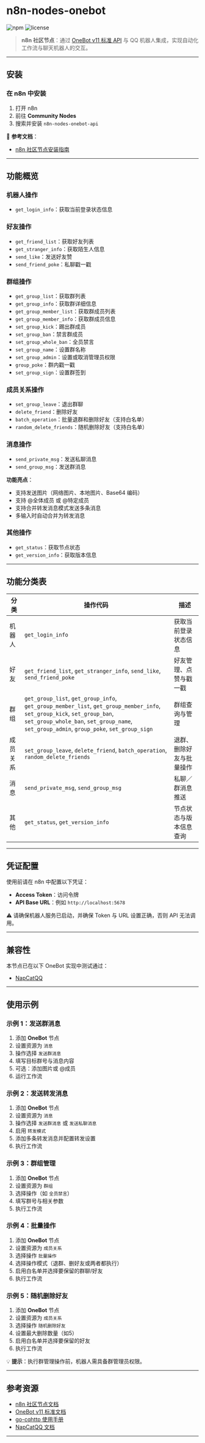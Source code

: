 # n8n-nodes-onebot

![npm](https://img.shields.io/npm/v/n8n-nodes-onebot-api)
![license](https://img.shields.io/npm/l/n8n-nodes-onebot-api)

> **n8n 社区节点**：通过 [OneBot v11 标准 API](https://11.onebot.dev) 与 QQ 机器人集成，实现自动化工作流与聊天机器人的交互。

---

## 安装

### 在 n8n 中安装

1. 打开 n8n
2. 前往 **Community Nodes**
3. 搜索并安装 `n8n-nodes-onebot-api`

📖 **参考文档**：

* [n8n 社区节点安装指南](https://docs.n8n.io/integrations/community-nodes/installation/)

---

## 功能概览

### 机器人操作

* `get_login_info`：获取当前登录状态信息

### 好友操作

* `get_friend_list`：获取好友列表
* `get_stranger_info`：获取陌生人信息
* `send_like`：发送好友赞
* `send_friend_poke`：私聊戳一戳

### 群组操作

* `get_group_list`：获取群列表
* `get_group_info`：获取群详细信息
* `get_group_member_list`：获取群成员列表
* `get_group_member_info`：获取群成员信息
* `set_group_kick`：踢出群成员
* `set_group_ban`：禁言群成员
* `set_group_whole_ban`：全员禁言
* `set_group_name`：设置群名称
* `set_group_admin`：设置或取消管理员权限
* `group_poke`：群内戳一戳
* `set_group_sign`：设置群签到

### 成员关系操作

* `set_group_leave`：退出群聊
* `delete_friend`：删除好友
* `batch_operation`：批量退群和删除好友（支持白名单）
* `random_delete_friends`：随机删除好友（支持白名单）

### 消息操作

* `send_private_msg`：发送私聊消息
* `send_group_msg`：发送群消息

**功能亮点**：

* 支持发送图片（网络图片、本地图片、Base64 编码）
* 支持 @全体成员 或 @特定成员
* 支持合并转发消息模式发送多条消息
* 多输入时自动合并为转发消息

### 其他操作

* `get_status`：获取节点状态
* `get_version_info`：获取版本信息

---

## 功能分类表

| 分类  | 操作代码                                                                                                                                                                                                                | 描述          |
| --- | ------------------------------------------------------------------------------------------------------------------------------------------------------------------------------------------------------------------- | ----------- |
| 机器人 | `get_login_info`                                                                                                                                                                                                    | 获取当前登录状态信息  |
| 好友  | `get_friend_list`, `get_stranger_info`, `send_like`, `send_friend_poke`                                                                                                                                             | 好友管理、点赞与戳一戳 |
| 群组  | `get_group_list`, `get_group_info`, `get_group_member_list`, `get_group_member_info`, `set_group_kick`, `set_group_ban`, `set_group_whole_ban`, `set_group_name`, `set_group_admin`, `group_poke`, `set_group_sign` | 群组查询与管理     |
| 成员关系 | `set_group_leave`, `delete_friend`, `batch_operation`, `random_delete_friends`                                                                                                                                      | 退群、删除好友与批量操作 |
| 消息  | `send_private_msg`, `send_group_msg`                                                                                                                                                                                | 私聊／群消息推送    |
| 其他  | `get_status`, `get_version_info`                                                                                                                                                                                    | 节点状态与版本信息查询 |

---

## 凭证配置

使用前请在 n8n 中配置以下凭证：

* **Access Token**：访问令牌
* **API Base URL**：例如 `http://localhost:5678`

⚠️ 请确保机器人服务已启动，并确保 Token 与 URL 设置正确，否则 API 无法调用。

---

## 兼容性

本节点已在以下 OneBot 实现中测试通过：

* [NapCatQQ](https://napneko.github.io)

---

## 使用示例

### 示例 1：发送群消息

1. 添加 **OneBot** 节点
2. 设置资源为 `消息`
3. 操作选择 `发送群消息`
4. 填写目标群号与消息内容
5. 可选：添加图片或 @成员
6. 运行工作流

### 示例 2：发送转发消息

1. 添加 **OneBot** 节点
2. 设置资源为 `消息`
3. 操作选择 `发送群消息` 或 `发送私聊消息`
4. 启用 `转发模式`
5. 添加多条转发消息并配置转发设置
6. 执行工作流

### 示例 3：群组管理

1. 添加 **OneBot** 节点
2. 设置资源为 `群组`
3. 选择操作（如 `全员禁言`）
4. 填写群号与相关参数
5. 执行工作流

### 示例 4：批量操作

1. 添加 **OneBot** 节点
2. 设置资源为 `成员关系`
3. 选择操作 `批量操作`
4. 选择操作模式（退群、删好友或两者都执行）
5. 启用白名单并选择要保留的群聊/好友
6. 执行工作流

### 示例 5：随机删除好友

1. 添加 **OneBot** 节点
2. 设置资源为 `成员关系`
3. 选择操作 `随机删除好友`
4. 设置最大删除数量（如5）
5. 启用白名单并选择要保留的好友
6. 执行工作流

💡 **提示**：执行群管理操作前，机器人需具备群管理员权限。

---

## 参考资源

* [n8n 社区节点文档](https://docs.n8n.io/integrations/community-nodes/)
* [OneBot v11 标准文档](https://11.onebot.dev)
* [go-cqhttp 使用手册](https://docs.go-cqhttp.org)
* [NapCatQQ 文档](https://napneko.github.io/)

---
